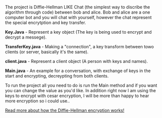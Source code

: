 The project is Diffie-Hellman LIKE Chat (the simplest way to discribe the algorithm through code) between bob and alice. Bob and alice are a one computer bot and you will chat with yourself, however the chat represent the special encrytption and key transfer.

**Key.Java** - Represent a key object (The key is being used to encrypt and decrypt a messege).

**TransferKey.java** - Making a "connection", a key transform between towo clients (or server, basically it's the same).

**client.java** - Represent a client object (A person with keys and names).

**Main.java** - An example for a conversation, with exchange of keys in the start and encrypting, decreypting from both clients.

To run the project all you need to do is run the Main method and if you want you can change the value as you'd like. In addition right now I am using the keys to encrypt with cesar encryption, I will be more than happy to hear more encryption so i could use.. 



[Read more about how the Diffie-Hellman encryption works!](https://en.wikipedia.org/wiki/Diffie%E2%80%93Hellman_key_exchange)
